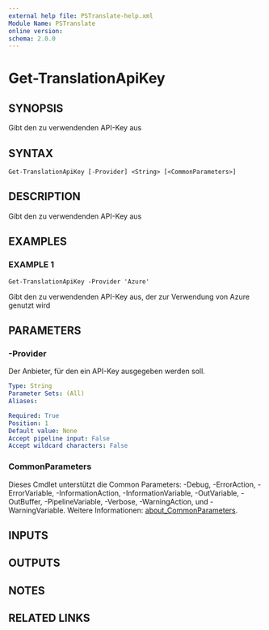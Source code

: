 ```yaml
---
external help file: PSTranslate-help.xml
Module Name: PSTranslate
online version:
schema: 2.0.0
---
```


# Get-TranslationApiKey

## SYNOPSIS
Gibt den zu verwendenden API-Key aus

## SYNTAX

```
Get-TranslationApiKey [-Provider] <String> [<CommonParameters>]
```

## DESCRIPTION
Gibt den zu verwendenden API-Key aus

## EXAMPLES

### EXAMPLE 1
```
Get-TranslationApiKey -Provider 'Azure'
```

Gibt den zu verwendenden API-Key aus, der zur
Verwendung von Azure genutzt wird

## PARAMETERS

### -Provider
Der Anbieter, für den ein API-Key ausgegeben werden soll.

```yaml
Type: String
Parameter Sets: (All)
Aliases:

Required: True
Position: 1
Default value: None
Accept pipeline input: False
Accept wildcard characters: False
```

### CommonParameters
Dieses Cmdlet unterstützt die Common Parameters: -Debug, -ErrorAction, -ErrorVariable, -InformationAction, -InformationVariable, -OutVariable, -OutBuffer, -PipelineVariable, -Verbose, -WarningAction, und -WarningVariable. Weitere Informationen: [about_CommonParameters](http://go.microsoft.com/fwlink/?LinkID=113216).

## INPUTS

## OUTPUTS

## NOTES

## RELATED LINKS
